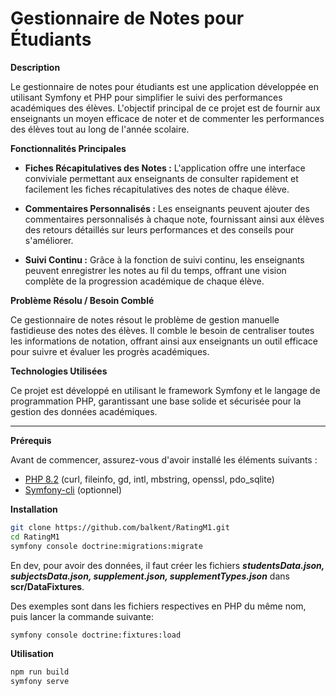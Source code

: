 # Gestionnaire de Notes pour Étudiants

**Description**

Le gestionnaire de notes pour étudiants est une application développée en utilisant Symfony et PHP pour simplifier le suivi des performances académiques des élèves. L'objectif principal de ce projet est de fournir aux enseignants un moyen efficace de noter et de commenter les performances des élèves tout au long de l'année scolaire.

**Fonctionnalités Principales**

- **Fiches Récapitulatives des Notes :** L'application offre une interface conviviale permettant aux enseignants de consulter rapidement et facilement les fiches récapitulatives des notes de chaque élève.

- **Commentaires Personnalisés :** Les enseignants peuvent ajouter des commentaires personnalisés à chaque note, fournissant ainsi aux élèves des retours détaillés sur leurs performances et des conseils pour s'améliorer.

- **Suivi Continu :** Grâce à la fonction de suivi continu, les enseignants peuvent enregistrer les notes au fil du temps, offrant une vision complète de la progression académique de chaque élève.

**Problème Résolu / Besoin Comblé**

Ce gestionnaire de notes résout le problème de gestion manuelle fastidieuse des notes des élèves. Il comble le besoin de centraliser toutes les informations de notation, offrant ainsi  aux enseignants un outil efficace pour suivre et évaluer les progrès académiques.

**Technologies Utilisées**

Ce projet est développé en utilisant le framework Symfony et le langage de programmation PHP, garantissant une base solide et sécurisée pour la gestion des données académiques.

---

**Prérequis**

Avant de commencer, assurez-vous d'avoir installé les éléments suivants :

- [PHP 8.2](https://www.php.net/downloads) (curl, fileinfo, gd, intl, mbstring, openssl, pdo_sqlite)
- [Symfony-cli](https://symfony.com/download) (optionnel)

**Installation**

```bash
git clone https://github.com/balkent/RatingM1.git
cd RatingM1
symfony console doctrine:migrations:migrate
```
En dev, pour avoir des données, il faut créer les fichiers **_studentsData.json, subjectsData.json, supplement.json, supplementTypes.json_** dans **scr/DataFixtures**.

Des exemples sont dans les fichiers respectives en PHP du même nom, puis lancer la commande suivante:

```bash
symfony console doctrine:fixtures:load
```

**Utilisation**

```bash
npm run build
symfony serve
``` 
